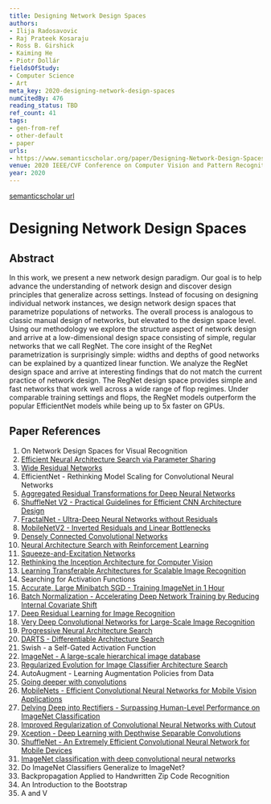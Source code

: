 ```yaml
---
title: Designing Network Design Spaces
authors:
- Ilija Radosavovic
- Raj Prateek Kosaraju
- Ross B. Girshick
- Kaiming He
- Piotr Dollár
fieldsOfStudy:
- Computer Science
- Art
meta_key: 2020-designing-network-design-spaces
numCitedBy: 476
reading_status: TBD
ref_count: 41
tags:
- gen-from-ref
- other-default
- paper
urls:
- https://www.semanticscholar.org/paper/Designing-Network-Design-Spaces-Radosavovic-Kosaraju/2709167f1c3a03fa5b970a665ea48ed243aab582?sort=total-citations
venue: 2020 IEEE/CVF Conference on Computer Vision and Pattern Recognition (CVPR)
year: 2020
---
```


[semanticscholar url](https://www.semanticscholar.org/paper/Designing-Network-Design-Spaces-Radosavovic-Kosaraju/2709167f1c3a03fa5b970a665ea48ed243aab582?sort=total-citations)

# Designing Network Design Spaces

## Abstract

In this work, we present a new network design paradigm. Our goal is to help advance the understanding of network design and discover design principles that generalize across settings. Instead of focusing on designing individual network instances, we design network design spaces that parametrize populations of networks. The overall process is analogous to classic manual design of networks, but elevated to the design space level. Using our methodology we explore the structure aspect of network design and arrive at a low-dimensional design space consisting of simple, regular networks that we call RegNet. The core insight of the RegNet parametrization is surprisingly simple: widths and depths of good networks can be explained by a quantized linear function. We analyze the RegNet design space and arrive at interesting findings that do not match the current practice of network design. The RegNet design space provides simple and fast networks that work well across a wide range of flop regimes. Under comparable training settings and flops, the RegNet models outperform the popular EfficientNet models while being up to 5x faster on GPUs.

## Paper References

1. On Network Design Spaces for Visual Recognition
2. [Efficient Neural Architecture Search via Parameter Sharing](2018-efficient-neural-architecture-search-via-parameter-sharing.md)
3. [Wide Residual Networks](2016-wide-residual-networks.md)
4. EfficientNet - Rethinking Model Scaling for Convolutional Neural Networks
5. [Aggregated Residual Transformations for Deep Neural Networks](2017-aggregated-residual-transformations-for-deep-neural-networks.md)
6. [ShuffleNet V2 - Practical Guidelines for Efficient CNN Architecture Design](2018-shufflenet-v2-practical-guidelines-for-efficient-cnn-architecture-design.md)
7. [FractalNet - Ultra-Deep Neural Networks without Residuals](2017-fractalnet-ultra-deep-neural-networks-without-residuals.md)
8. [MobileNetV2 - Inverted Residuals and Linear Bottlenecks](2018-mobilenetv2-inverted-residuals-and-linear-bottlenecks.md)
9. [Densely Connected Convolutional Networks](2017-densely-connected-convolutional-networks.md)
10. [Neural Architecture Search with Reinforcement Learning](2017-neural-architecture-search-with-reinforcement-learning.md)
11. [Squeeze-and-Excitation Networks](2020-squeeze-and-excitation-networks.md)
12. [Rethinking the Inception Architecture for Computer Vision](2016-rethinking-the-inception-architecture-for-computer-vision.md)
13. [Learning Transferable Architectures for Scalable Image Recognition](2018-learning-transferable-architectures-for-scalable-image-recognition.md)
14. Searching for Activation Functions
15. [Accurate, Large Minibatch SGD - Training ImageNet in 1 Hour](2017-accurate-large-minibatch-sgd-training-imagenet-in-1-hour.md)
16. [Batch Normalization - Accelerating Deep Network Training by Reducing Internal Covariate Shift](2015-batch-normalization-accelerating-deep-network-training-by-reducing-internal-covariate-shift.md)
17. [Deep Residual Learning for Image Recognition](2016-deep-residual-learning-for-image-recognition.md)
18. [Very Deep Convolutional Networks for Large-Scale Image Recognition](2015-very-deep-convolutional-networks-for-large-scale-image-recognition.md)
19. [Progressive Neural Architecture Search](2018-progressive-neural-architecture-search.md)
20. [DARTS - Differentiable Architecture Search](2019-darts-differentiable-architecture-search.md)
21. Swish - a Self-Gated Activation Function
22. [ImageNet - A large-scale hierarchical image database](2009-imagenet-a-large-scale-hierarchical-image-database.md)
23. [Regularized Evolution for Image Classifier Architecture Search](2019-regularized-evolution-for-image-classifier-architecture-search.md)
24. AutoAugment - Learning Augmentation Policies from Data
25. [Going deeper with convolutions](2015-going-deeper-with-convolutions.md)
26. [MobileNets - Efficient Convolutional Neural Networks for Mobile Vision Applications](2017-mobilenets-efficient-convolutional-neural-networks-for-mobile-vision-applications.md)
27. [Delving Deep into Rectifiers - Surpassing Human-Level Performance on ImageNet Classification](2015-delving-deep-into-rectifiers-surpassing-human-level-performance-on-imagenet-classification.md)
28. [Improved Regularization of Convolutional Neural Networks with Cutout](2017-improved-regularization-of-convolutional-neural-networks-with-cutout.md)
29. [Xception - Deep Learning with Depthwise Separable Convolutions](2017-xception-deep-learning-with-depthwise-separable-convolutions.md)
30. [ShuffleNet - An Extremely Efficient Convolutional Neural Network for Mobile Devices](2018-shufflenet-an-extremely-efficient-convolutional-neural-network-for-mobile-devices.md)
31. [ImageNet classification with deep convolutional neural networks](2012-imagenet-classification-with-deep-convolutional-neural-networks.md)
32. Do ImageNet Classifiers Generalize to ImageNet?
33. Backpropagation Applied to Handwritten Zip Code Recognition
34. An Introduction to the Bootstrap
35. A and V
